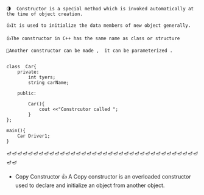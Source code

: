     🌗  Constructor is a special method which is invoked automatically at the time of object creation. 
    
    👍It is used to initialize the data members of new object generally. 
    
    👍The constructor in C++ has the same name as class or structure

    🍎Another constructor can be made ,  it can be parameterized .


    class  Car{
        private: 
            int tyers;
            string carName;

        public: 

            Car(){
                cout <<"Constrcutor called ";
            }
    };

    main(){
        Car Driver1;
    }



 🪔🪔🪔🪔🪔🪔🪔🪔🪔🪔🪔🪔🪔🪔🪔🪔🪔🪔🪔🪔🪔🪔🪔🪔🪔🪔🪔🪔🪔🪔🪔🪔🪔🪔🪔🪔🪔🪔

   * Copy Constructor
      👍  A Copy constructor is an overloaded constructor used to  declare and initialize an object from another object.
